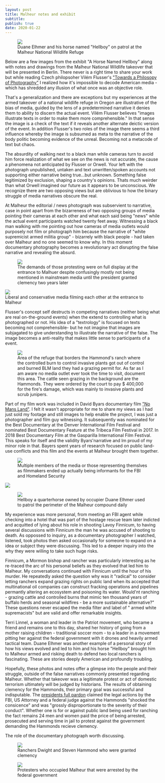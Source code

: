 ```yaml
---
layout: post
title: Malheur notes and exhibit
subtitle: 
publish: true
date: 2020-01-22  
---
```


<figure>
<img src="https://jonkalev.s3-us-west-2.amazonaws.com/DSCF3957-Malheur-Hellboy-dip.jpg">
<figcaption> Duane Elhmer and his horse named "Hellboy" on patrol at the Malheur National Wildlife Refuge</figcaption>
</figure>

Below are a few images from the exhibit "A Horse Named Hellboy" along with notes and drawings from the Malheur National Wildlife takeover that will be presented in Berlin.
There never is a right time to share your work but while reading Czech philopsoher Vilém Flusser's <a href="https://www.press.uchicago.edu/ucp/books/book/distributed/T/bo3535843.html">"Towards a Philosopy of Photography"</a> I realized how it's impossible to decode American media - which has shredded any illusion of what once was an objective role.

 That's a generalization and there are exceptions but my experiences at the armed takeover of a national wildlife refuge in Oregon are illustrative of the bias of media, guided by the lens of a predetermined narrative it denies them to ability to discern the actual event.
 Vilém Flusser believes "images illustrate texts in order to make them more comprehensible."
 In that sense the image is a check of the text if it reveals another alternate deictic version of the event.
 In addition Flusser's two roles of the image there seems a third influence whereby the image is subsumed as meta to the narrative of the body politic becoming evidence of the unreal. Becoming not a metacode of text but chaos.
 
 The absurdity of walking next to a black man while cameras turn to avoid him force realization of what we see on the news is not accurate, the cause a phenomena not anticipated by Flusser or Orwell. Your left with the photograph unpublished, untaken and text unwritten/spoken accounts not supporting either narrative being true...but unknown. Something false legitimized by exclusion, shaping a country's opinions. Thats much weirder than what Orwell imagined our future as it appears to be unconscious. We recognize there are two opposing views but are oblivious to how the binary struggle of media narratives obscure the real.
 
 At Malheur the editorial / news photograph was subservient to narrative, case in point apart from the bizarreness of two opposing groups of media pointing their cameras at each other and what each said being "news" while the actual event participants watched twenty feet away. Witnessing a black man walking with me pointing out how cameras of media outlets would purposely not film or photograph him because the narrative of "white supremicist armed militia group" - bizarrely with black people - had taken over Malheur and no one seemed to know why.
 In this moment documentary photography becomes a revolutionary act disrupting the false narrative and revealing the absurd.
   <figure>
<img src="https://jonkalev.s3-us-west-2.amazonaws.com/DSCF3923-Malheur_02.jpg">
 <figcaption>The demands of those protesting were on full display at the entrance to Malhuer despite confusingly mostly not being mentioned in mainstream media until the president granted clemency two years later </figcaption>
 
</figure>
 <img src="https://jonkalev.s3-us-west-2.amazonaws.com/malheur_13.jpg">
 <figcaption>Liberal and conservative media filming each other at the entrance to Malheur </figcaption>


 Flusser's concept self destructs in competing narratives (neither being what are real on-the-ground events) when the extend to controlling what is photographed or not. His idea of a "textrology" is focused on texts becoming not comprehensible- but he not imagine that images are subjagated to give understanding to illustrate the narrative of the false. 
 The image becomes a anti-reality that makes little sense to participants of a event. 


 <figure>
<img src="https://jonkalev.s3-us-west-2.amazonaws.com/DSCF4057-Malheur_HammondCows.jpg">
 <figcaption> Area of the refuge that borders the Hammond's ranch where the controlled burn to control invasive plants got out of control and burned BLM land they had a grazing permit for. As far as I am aware no media outlet ever took the time to visit, document this area. The cattle seen grazing in the background are the Hammonds. They were ordered by the court to pay $ 400,000 for the fire's damage, which was mainly to invasive plants and scrub junipers.  </figcaption>
</figure>
     
 <p>
Part of my film work was included in David Byars documentary film <a href="https://www.amazon.com/No-Mans-Land-Steve-Grasty/dp/B075RS7ZCY">"No Mans Land"</a>. I felt it wasn't appropriate for me to share my views as I had just sold my footage and still images to help enable the project, I was just a photographer and film guy witnessing.
 It subsequently was nominated for the Best Documentary at the Denver International Film Festival and nominated Best Documentary Feature at the Tribeca Film Festival in 2017. In 2018 Best Documentary Film at the Gasparilla International Film Festival.
 This speaks for itself and the validity Byars'narrative and Im proud of my minor role in that.
 Bayers spent years of research focused on public land-use conflicts and this film and the events at Malheur brought them together.

<p>
<figure>
<img src="https://jonkalev.s3-us-west-2.amazonaws.com/20200113_malheur-01.jpg">
<figcaption>Multiple members of the media or those representing themslves as filmmakers ended up actually being informants for the FBI and Homeland Security</figcaption>
</figure>
 
 <img src="https://jonkalev.s3-us-west-2.amazonaws.com/malheur_12.jpg">
 
<figure>
<img src="https://jonkalev.s3-us-west-2.amazonaws.com/DSCF3982-Malhuer-Hellboy-dip2.jpg">
<figcaption> Hellboy a quarterhorse owned by occupier Duane Elhmer used to patrol the perimeter of the Malheur compound daily</figcaption>
</figure>

<p>

My experience was more personal, from meeting an FBI agent while checking into a hotel that was part of the hostage rescue team later indicted and acquitted of lying about his role in shooting Lavoy Finnicum, to having several discussions with Finnicum the man he was accused of shooting to death. As oppossed to inquiry, as a documentary photographer I watched, listened, took photos then asked occasionally for someone to expand on a idea or subject they were discussing. This led to a deeper inquiry into the why they were willing to take such huge risks.

Finnicum, a Mormon bishop and rancher was particularly interesting as he re-traced the arc of his personal beliefs as they evolved that led him to Malheur. My conversations continued with Finnicum until the hour of his murder. 
He repeatedly asked the question why was it "radical" to consider letting ranchers expand grazing rights on public land when its accepted that multinational oil companies can construct fracking operations and pipelines permantly altering an ecosystem and poisoning its water. Would'nt ranching - grazing cattle and controlled burns that mimic ten thousand years of buffalo herds and seasonal wildfires - be a more sustainable alternative?" These questions never escaped the media filter and label of " armed white supremacists" but are valid and offer remarkable insights.


Terri Linnel, a woman and leader in the Patriot movement, who became a friend and remains one to this day, shared her history of going from a mother raising children - traditional soccer mom - to a leader in a movement pitting her against the federal government with it drones and heavily armed tactical team.
Duane Elhmer was another example of a personal story of how his views evolved and led to him and his horse "Hellboy" brought him to Malheur armed and risking death to defend two local ranchers is fascinating. These are stories deeply American and profoundly troubling. 

Hopefully, these photos and notes offer a glimpse into the people and their struggle, outside of the false narratives commonly presented regarding Malheur. Whether that takeover was a legitimate protest or act of domestic terrorism ultimately will be judged by historians. The results of obtaining clemency for the Hammonds, their primary goal was successful and indisputable. The <a href="https://www.whitehouse.gov/briefings-statements/statement-press-secretary-regarding-executive-clemency-dwight-steven-hammond/">  presidents full pardon</a> claimed the legal actions by the FBI, US Attorney and a federal judge against the Hammonds "shocked the consicence" and was "grossly disproportionate to the severity of their conduct". 
 Whether one is for or against public land being used for ranching the fact remains 24 men and women paid the price of being arrested, prosecuted and serving time in jail to protest against the government demanding the Hammonds recieve clemency.
 
 The role of the documentary photograph worth discussing.
 



<figure>
<img src="https://jonkalev.s3-us-west-2.amazonaws.com/Malheur_Hammonds.jpg">
<figcaption>Ranchers Dwight and Steven Hammond who were granted clemency</figcaption>
</figure>
<figure>
<img src="https://jonkalev.s3-us-west-2.amazonaws.com/malheur_15.jpg">
<figcaption>Protesters who occupied Malheur that were arrested by the federal government</figcaption>
</figure>




